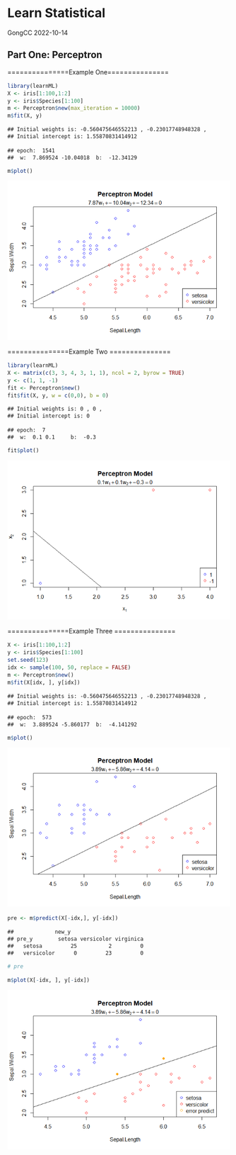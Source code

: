 Learn Statistical
================
GongCC
2022-10-14

## Part One: Perceptron

===============Example One===============

``` r
library(learnML)
X <- iris[1:100,1:2]
y <- iris$Species[1:100]
m <- Perceptron$new(max_iteration = 10000)
m$fit(X, y)
```

    ## Initial weights is: -0.560475646552213 , -0.23017748948328 , 
    ## Initial intercept is: 1.55870831414912

    ## epoch:  1541  
    ##  w:  7.869524 -10.04018  b:  -12.34129

``` r
m$plot()
```

![](README_files/figure-gfm/unnamed-chunk-2-1.png)<!-- -->

===============Example Two ===============

``` r
library(learnML)
X <- matrix(c(3, 3, 4, 3, 1, 1), ncol = 2, byrow = TRUE)
y <- c(1, 1, -1)
fit <- Perceptron$new()
fit$fit(X, y, w = c(0,0), b = 0)
```

    ## Initial weights is: 0 , 0 , 
    ## Initial intercept is: 0

    ## epoch:  7  
    ##  w:  0.1 0.1     b:  -0.3

``` r
fit$plot()
```

![](README_files/figure-gfm/unnamed-chunk-4-1.png)<!-- -->

===============Example Three ===============

``` r
X <- iris[1:100,1:2]
y <- iris$Species[1:100]
set.seed(123)
idx <- sample(100, 50, replace = FALSE)
m <- Perceptron$new()
m$fit(X[idx, ], y[idx])
```

    ## Initial weights is: -0.560475646552213 , -0.23017748948328 , 
    ## Initial intercept is: 1.55870831414912

    ## epoch:  573  
    ##  w:  3.889524 -5.860177  b:  -4.141292

``` r
m$plot()
```

![](README_files/figure-gfm/unnamed-chunk-6-1.png)<!-- -->

``` r
pre <- m$predict(X[-idx,], y[-idx])
```

    ##             new_y
    ## pre_y        setosa versicolor virginica
    ##   setosa         25          2         0
    ##   versicolor      0         23         0

``` r
# pre
```

``` r
m$plot(X[-idx, ], y[-idx])
```

![](README_files/figure-gfm/unnamed-chunk-8-1.png)<!-- -->
